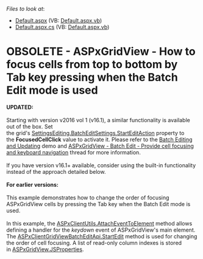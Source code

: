 <!-- default file list -->
*Files to look at*:

* [Default.aspx](./CS/Default.aspx) (VB: [Default.aspx.vb](./VB/Default.aspx.vb))
* [Default.aspx.cs](./CS/Default.aspx.cs) (VB: [Default.aspx.vb](./VB/Default.aspx.vb))
<!-- default file list end -->
# OBSOLETE - ASPxGridView - How to focus cells from top to bottom by Tab key pressing when the Batch Edit mode is used


<p><strong>UPDATED:</strong><br><br>Starting with version v2016 vol 1 (v16.1), a similar functionality is available out of the box. Set the grid's <a href="http://help.devexpress.com/#AspNet/DevExpressWebGridBatchEditSettings_StartEditActiontopic">SettingsEditing.BatchEditSettings.StartEditAction</a> property to the <strong>FocusedCellClick</strong> value to activate it. Please refer to the <a href="http://demos.devexpress.com/ASPxGridViewDemos/GridEditing/BatchEditing.aspx">Batch Editing and Updating</a> demo and <a href="https://www.devexpress.com/Support/Center/p/T363560">ASPxGridView - Batch Edit - Provide cell focusing and keyboard navigation</a> thread for more information.<br><br>If you have version v16.1+ available, consider using the built-in functionality instead of the approach detailed below.<br><br><strong>For earlier versions: </strong><br><br>This example demonstrates how to change the order of focusing ASPxGridView cells by pressing the Tab key when the Batch Edit mode is used.<br><br>In this example, the <a href="https://documentation.devexpress.com/#AspNet/DevExpressWebScriptsASPxClientUtils_AttachEventToElementtopic">ASPxClientUtils.AttachEventToElement</a> method allows defining a handler for the <em>keydown</em> event of ASPxGridView's main element. The <a href="https://documentation.devexpress.com/#AspNet/DevExpressWebScriptsASPxClientGridViewBatchEditApi_StartEdittopic">ASPxClientGridViewBatchEditApi.StartEdit</a> method is used for changing the order of cell focusing. A list of read-only column indexes is stored in <a href="https://documentation.devexpress.com/#AspNet/DevExpressWebASPxGridView_JSPropertiestopic">ASPxGridView.JSProperties</a>.</p>

<br/>


